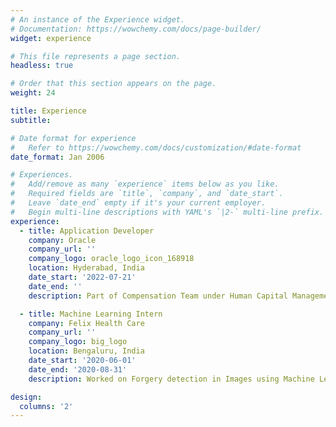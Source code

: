 ```yaml
---
# An instance of the Experience widget.
# Documentation: https://wowchemy.com/docs/page-builder/
widget: experience

# This file represents a page section.
headless: true

# Order that this section appears on the page.
weight: 24

title: Experience
subtitle:

# Date format for experience
#   Refer to https://wowchemy.com/docs/customization/#date-format
date_format: Jan 2006

# Experiences.
#   Add/remove as many `experience` items below as you like.
#   Required fields are `title`, `company`, and `date_start`.
#   Leave `date_end` empty if it's your current employer.
#   Begin multi-line descriptions with YAML's `|2-` multi-line prefix.
experience:
  - title: Application Developer
    company: Oracle 
    company_url: ''
    company_logo: oracle_logo_icon_168918
    location: Hyderabad, India
    date_start: '2022-07-21'
    date_end: ''
    description: Part of Compensation Team under Human Capital Management which works in helping clients with their finances

  - title: Machine Learning Intern
    company: Felix Health Care
    company_url: ''
    company_logo: big_logo
    location: Bengaluru, India
    date_start: '2020-06-01'
    date_end: '2020-08-31'
    description: Worked on Forgery detection in Images using Machine Learning

design:
  columns: '2'
---
```

